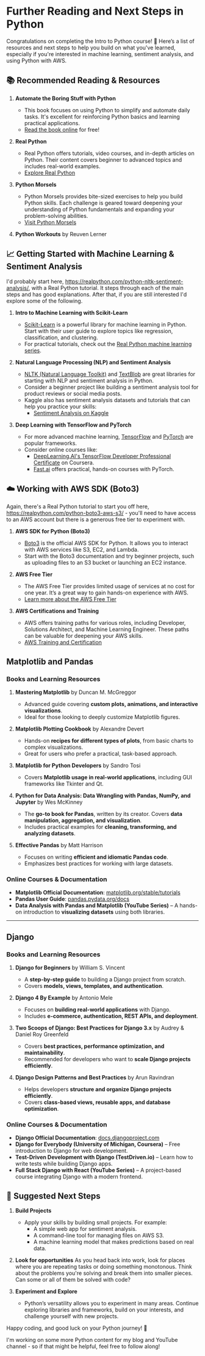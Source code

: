 # Further Reading and Next Steps in Python

Congratulations on completing the Intro to Python course! 🎉 Here’s a list of resources and next steps to help you build on what you've learned, especially if you're interested in machine learning, sentiment analysis, and using Python with AWS.

## 📚 Recommended Reading & Resources

1. **Automate the Boring Stuff with Python**

   - This book focuses on using Python to simplify and automate daily tasks. It's excellent for reinforcing Python basics and learning practical applications.
   - [Read the book online](https://automatetheboringstuff.com/) for free!

2. **Real Python**

   - Real Python offers tutorials, video courses, and in-depth articles on Python. Their content covers beginner to advanced topics and includes real-world examples.
   - [Explore Real Python](https://realpython.com/)

3. **Python Morsels**
   - Python Morsels provides bite-sized exercises to help you build Python skills. Each challenge is geared toward deepening your understanding of Python fundamentals and expanding your problem-solving abilities.
   - [Visit Python Morsels](https://www.pythonmorsels.com/)

4. **Python Workouts** by Reuven Lerner

## 📈 Getting Started with Machine Learning & Sentiment Analysis

I'd probably start here, https://realpython.com/python-nltk-sentiment-analysis/, with a Real Python tutorial. It steps through each of the main steps and has good explanations. After that, if you are still interested I'd explore some of the following.

1. **Intro to Machine Learning with Scikit-Learn**

   - [Scikit-Learn](https://scikit-learn.org/stable/) is a powerful library for machine learning in Python. Start with their user guide to explore topics like regression, classification, and clustering.
   - For practical tutorials, check out the [Real Python machine learning series](https://realpython.com/tutorials/machine-learning/).

2. **Natural Language Processing (NLP) and Sentiment Analysis**

   - [NLTK (Natural Language Toolkit)](https://www.nltk.org/) and [TextBlob](https://textblob.readthedocs.io/) are great libraries for starting with NLP and sentiment analysis in Python.
   - Consider a beginner project like building a sentiment analysis tool for product reviews or social media posts.
   - Kaggle also has sentiment analysis datasets and tutorials that can help you practice your skills:
     - [Sentiment Analysis on Kaggle](https://www.kaggle.com/)

3. **Deep Learning with TensorFlow and PyTorch**
   - For more advanced machine learning, [TensorFlow](https://www.tensorflow.org/) and [PyTorch](https://pytorch.org/) are popular frameworks.
   - Consider online courses like:
     - [DeepLearning.AI's TensorFlow Developer Professional Certificate](https://www.coursera.org/professional-certificates/tensorflow-in-practice) on Coursera.
     - [Fast.ai](https://www.fast.ai/) offers practical, hands-on courses with PyTorch.

## ☁️ Working with AWS SDK (Boto3)

Again, there's a Real Python tutorial to start you off here, https://realpython.com/python-boto3-aws-s3/ - you'll need to have access to an AWS account but there is a generous free tier to experiment with.

1. **AWS SDK for Python (Boto3)**

   - [Boto3](https://boto3.amazonaws.com/v1/documentation/api/latest/index.html) is the official AWS SDK for Python. It allows you to interact with AWS services like S3, EC2, and Lambda.
   - Start with the Boto3 documentation and try beginner projects, such as uploading files to an S3 bucket or launching an EC2 instance.

2. **AWS Free Tier**

   - The AWS Free Tier provides limited usage of services at no cost for one year. It’s a great way to gain hands-on experience with AWS.
   - [Learn more about the AWS Free Tier](https://aws.amazon.com/free/)

3. **AWS Certifications and Training**
   - AWS offers training paths for various roles, including Developer, Solutions Architect, and Machine Learning Engineer. These paths can be valuable for deepening your AWS skills.
   - [AWS Training and Certification](https://aws.amazon.com/training/)

## **Matplotlib and Pandas**

### **Books and Learning Resources**
1. **Mastering Matplotlib** by Duncan M. McGreggor  
   - Advanced guide covering **custom plots, animations, and interactive visualizations**.  
   - Ideal for those looking to deeply customize Matplotlib figures.

2. **Matplotlib Plotting Cookbook** by Alexandre Devert  
   - Hands-on **recipes for different types of plots**, from basic charts to complex visualizations.  
   - Great for users who prefer a practical, task-based approach.

3. **Matplotlib for Python Developers** by Sandro Tosi  
   - Covers **Matplotlib usage in real-world applications**, including GUI frameworks like Tkinter and Qt.

4. **Python for Data Analysis: Data Wrangling with Pandas, NumPy, and Jupyter** by Wes McKinney  
   - The **go-to book for Pandas**, written by its creator. Covers **data manipulation, aggregation, and visualization**.  
   - Includes practical examples for **cleaning, transforming, and analyzing datasets**.

5. **Effective Pandas** by Matt Harrison  
   - Focuses on writing **efficient and idiomatic Pandas code**.  
   - Emphasizes best practices for working with large datasets.

### **Online Courses & Documentation**
- **Matplotlib Official Documentation**: [matplotlib.org/stable/tutorials](https://matplotlib.org/stable/tutorials/index.html)  
- **Pandas User Guide**: [pandas.pydata.org/docs](https://pandas.pydata.org/docs/)  
- **Data Analysis with Pandas and Matplotlib (YouTube Series)** – A hands-on introduction to **visualizing datasets** using both libraries.  

---

## **Django**

### **Books and Learning Resources**
1. **Django for Beginners** by William S. Vincent  
   - A **step-by-step guide** to building a Django project from scratch.  
   - Covers **models, views, templates, and authentication**.

2. **Django 4 By Example** by Antonio Mele  
   - Focuses on **building real-world applications** with Django.  
   - Includes **e-commerce, authentication, REST APIs, and deployment**.

3. **Two Scoops of Django: Best Practices for Django 3.x** by Audrey & Daniel Roy Greenfeld  
   - Covers **best practices, performance optimization, and maintainability**.  
   - Recommended for developers who want to **scale Django projects efficiently**.

4. **Django Design Patterns and Best Practices** by Arun Ravindran  
   - Helps developers **structure and organize Django projects efficiently**.  
   - Covers **class-based views, reusable apps, and database optimization**.

### **Online Courses & Documentation**
- **Django Official Documentation**: [docs.djangoproject.com](https://docs.djangoproject.com/en/stable/)  
- **Django for Everybody (University of Michigan, Coursera)** – Free introduction to Django for web development.  
- **Test-Driven Development with Django (TestDriven.io)** – Learn how to write tests while building Django apps.  
- **Full Stack Django with React (YouTube Series)** – A project-based course integrating Django with a modern frontend.


## 🎯 Suggested Next Steps

1. **Build Projects**

   - Apply your skills by building small projects. For example:
     - A simple web app for sentiment analysis.
     - A command-line tool for managing files on AWS S3.
     - A machine learning model that makes predictions based on real data.

2. **Look for opportunities**
   As you head back into work, look for places where you are repeating tasks or doing something monotonous. Think about the problems you're solving and break them into smaller pieces. Can some or all of them be solved with code?

3. **Experiment and Explore**
   - Python’s versatility allows you to experiment in many areas. Continue exploring libraries and frameworks, build on your interests, and challenge yourself with new projects.

Happy coding, and good luck on your Python journey! 🚀

I'm working on some more Python content for my blog and YouTube channel - so if that might be helpful, feel free to follow along!
